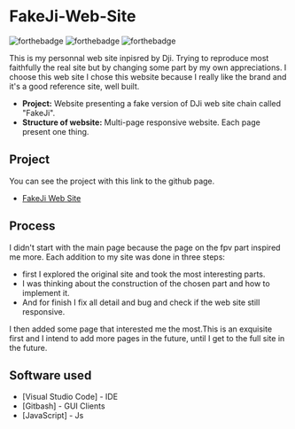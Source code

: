 # FakeJi-Web-Site

![forthebadge](https://forthebadge.com/images/badges/uses-html.svg) ![forthebadge](https://forthebadge.com/images/badges/uses-css.svg) ![forthebadge](https://forthebadge.com/images/badges/made-with-javascript.svg)

This is my personnal web site inpisred by Dji. Trying to reproduce most faithfully the real site but by changing some part by my own appreciations.
I choose this web site I chose this website because I really like the brand and it's a good reference site, well built.


- **Project:** Website presenting a fake version of DJi web site chain called "FakeJi".
- **Structure of website:** Multi-page responsive website. Each page present one thing.

## Project
You can see the project with this link to the github page.
- <a href="https://mathisvkg.github.io/FakeJi-Web-Site/" target="_blank">FakeJi Web Site</a>


## Process

I didn't start with the main page because the page on the fpv part inspired me more. Each addition to my site was done in three steps: 
- first I explored the original site and took the most interesting parts.
- I was thinking about the construction of the chosen part and how to implement it.
- And for finish I fix all detail and bug and check if the web site still responsive.

I then added some page that interested me the most.This is an exquisite first and I intend to add more pages in the future, until I get to the full site in the future.


## Software used

* [Visual Studio Code] - IDE
* [Gitbash] - GUI Clients
* [JavaScript] - Js
